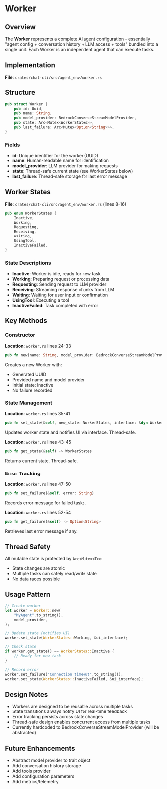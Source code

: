 # Worker

## Overview

The **Worker** represents a complete AI agent configuration - essentially "agent config + conversation history + LLM access + tools" bundled into a single unit. Each Worker is an independent agent that can execute tasks.

## Implementation

**File**: `crates/chat-cli/src/agent_env/worker.rs`

## Structure

```rust
pub struct Worker {
    pub id: Uuid,
    pub name: String,
    pub model_provider: BedrockConverseStreamModelProvider,
    pub state: Arc<Mutex<WorkerStates>>,
    pub last_failure: Arc<Mutex<Option<String>>>,
}
```

### Fields

- **id**: Unique identifier for the worker (UUID)
- **name**: Human-readable name for identification
- **model_provider**: LLM provider for making requests
- **state**: Thread-safe current state (see WorkerStates below)
- **last_failure**: Thread-safe storage for last error message

## Worker States

**File**: `crates/chat-cli/src/agent_env/worker.rs` (lines 8-16)

```rust
pub enum WorkerStates {
    Inactive,
    Working,
    Requesting,
    Receiving,
    Waiting,
    UsingTool,
    InactiveFailed,
}
```

### State Descriptions

- **Inactive**: Worker is idle, ready for new task
- **Working**: Preparing request or processing data
- **Requesting**: Sending request to LLM provider
- **Receiving**: Streaming response chunks from LLM
- **Waiting**: Waiting for user input or confirmation
- **UsingTool**: Executing a tool
- **InactiveFailed**: Task completed with error

## Key Methods

### Constructor

**Location**: `worker.rs` lines 24-33

```rust
pub fn new(name: String, model_provider: BedrockConverseStreamModelProvider) -> Self
```

Creates a new Worker with:
- Generated UUID
- Provided name and model provider
- Initial state: Inactive
- No failure recorded

### State Management

**Location**: `worker.rs` lines 35-41

```rust
pub fn set_state(&self, new_state: WorkerStates, interface: &dyn WorkerToHostInterface)
```

Updates worker state and notifies UI via interface. Thread-safe.

**Location**: `worker.rs` lines 43-45

```rust
pub fn get_state(&self) -> WorkerStates
```

Returns current state. Thread-safe.

### Error Tracking

**Location**: `worker.rs` lines 47-50

```rust
pub fn set_failure(&self, error: String)
```

Records error message for failed tasks.

**Location**: `worker.rs` lines 52-54

```rust
pub fn get_failure(&self) -> Option<String>
```

Retrieves last error message if any.

## Thread Safety

All mutable state is protected by `Arc<Mutex<T>>`:
- State changes are atomic
- Multiple tasks can safely read/write state
- No data races possible

## Usage Pattern

```rust
// Create worker
let worker = Worker::new(
    "MyAgent".to_string(),
    model_provider,
);

// Update state (notifies UI)
worker.set_state(WorkerStates::Working, &ui_interface);

// Check state
if worker.get_state() == WorkerStates::Inactive {
    // Ready for new task
}

// Record error
worker.set_failure("Connection timeout".to_string());
worker.set_state(WorkerStates::InactiveFailed, &ui_interface);
```

## Design Notes

- Workers are designed to be reusable across multiple tasks
- State transitions always notify UI for real-time feedback
- Error tracking persists across state changes
- Thread-safe design enables concurrent access from multiple tasks
- Currently hardcoded to BedrockConverseStreamModelProvider (will be abstracted)

## Future Enhancements

- Abstract model provider to trait object
- Add conversation history storage
- Add tools provider
- Add configuration parameters
- Add metrics/telemetry

